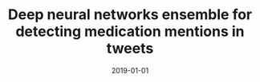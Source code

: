 ---
title: "Deep neural networks ensemble for detecting medication mentions in tweets"
collection: publications
permalink: /publication/2019-Deep-neural-networks-ensemble-for-detecting-medication-mentions-in-tweets
date: 2019-01-01
venue: 'Journal of the American Medical Informatics Association'
---